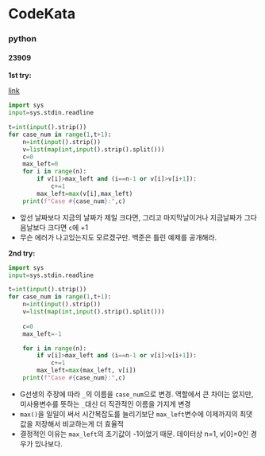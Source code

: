 # CodeKata
### python
#### 23909
<b>1st try:</b>

[link](https://www.acmicpc.net/problem/23909)
```python
import sys
input=sys.stdin.readline

t=int(input().strip())
for case_num in range(1,t+1):
    n=int(input().strip())
    v=list(map(int,input().strip().split()))
    c=0
    max_left=0
    for i in range(n):
        if v[i]>max_left and (i==n-1 or v[i]>v[i+1]):
            c+=1
        max_left=max(v[i],max_left)
    print(f"Case #{case_num}:",c)
```
- 앞선 날짜보다 지금의 날짜가 제일 크다면, 그리고 마지막날이거나 지금날짜가 그다음날보다 크다면 `c`에 +1
- 무슨 에러가 나고있는지도 모르겠구만. 백준은 틀린 예제를 공개해라. 

<b>2nd try:</b>

```python
import sys
input=sys.stdin.readline

t=int(input().strip())
for case_num in range(1,t+1):
    n=int(input().strip())
    v=list(map(int,input().strip().split()))
    
    c=0
    max_left=-1

    for i in range(n):
        if v[i]>max_left and (i==n-1 or v[i]>v[i+1]):
            c+=1
        max_left=max(max_left, v[i])
    print(f"Case #{case_num}:",c)
```
- G선생의 주장에 따라 `_`의 이름을 `case_num`으로 변경. 역할에서 큰 차이는 없지만, 미사용변수를 뜻하는 `_`대신 더 직관적인 이름을 가지게 변경
- `max()`을 일일이 써서 시간복잡도를 늘리기보단 `max_left`변수에 이제까지의 최댓값을 저장해서 비교하는게 더 효율적
- 결정적인 이유는 `max_left`의 초기값이 -1이었기 때문. 데이터상 n=1, v[0]=0인 경우가 있나보다.